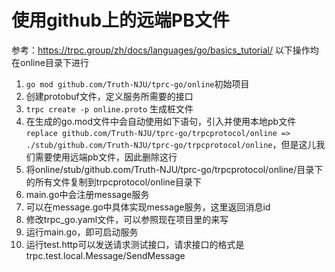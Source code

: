 # 使用github上的远端PB文件
参考：https://trpc.group/zh/docs/languages/go/basics_tutorial/
以下操作均在online目录下进行
1. `go mod github.com/Truth-NJU/tprc-go/online`初始项目
2. 创建protobuf文件，定义服务所需要的接口
3. `trpc create -p online.proto` 生成桩文件
4. 在生成的go.mod文件中会自动使用如下语句，引入并使用本地pb文件
   `replace github.com/Truth-NJU/tprc-go/trpcprotocol/online => ./stub/github.com/Truth-NJU/tprc-go/trpcprotocol/online`，但是这儿我们需要使用远端pb文件，因此删除这行
5. 将online/stub/github.com/Truth-NJU/tprc-go/trpcprotocol/online/目录下的所有文件复制到trpcprotocol/online目录下 
6. main.go中会注册message服务 
7. 可以在message.go中具体实现message服务，这里返回消息id 
8. 修改trpc_go.yaml文件，可以参照现在项目里的来写 
9. 运行main.go，即可启动服务 
10. 运行test.http可以发送请求测试接口，请求接口的格式是trpc.test.local.Message/SendMessage